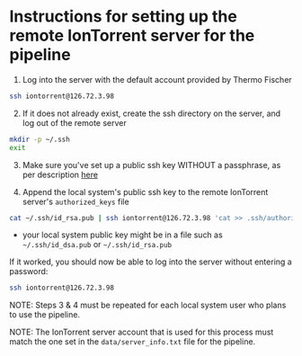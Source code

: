 # Instructions for setting up the remote IonTorrent server for the pipeline

1. Log into the server with the default account provided by Thermo Fischer 

```bash
ssh iontorrent@126.72.3.98
```

2. If it does not already exist, create the ssh directory on the server, and log out of the remote server
```bash
mkdir -p ~/.ssh
exit
```

3. Make sure you've set up a public ssh key WITHOUT a passphrase, as per description [here](https://gist.github.com/stevekm/93de1539d8008d220c9a1c4d19110b3e)

4. Append the local system's public ssh key to the remote IonTorrent server's `authorized_keys` file
```bash
cat ~/.ssh/id_rsa.pub | ssh iontorrent@126.72.3.98 'cat >> .ssh/authorized_keys'
```
- your local system public key might be in a file such as `~/.ssh/id_dsa.pub` or `~/.ssh/id_rsa.pub`

If it worked, you should now be able to log into the server without entering a password:

```bash
ssh iontorrent@126.72.3.98
```

NOTE: Steps 3 & 4 must be repeated for each local system user who plans to use the pipeline. 

NOTE: The IonTorrent server account that is used for this process must match the one set in the `data/server_info.txt` file for the pipeline.
